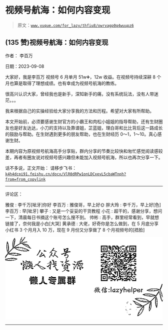 # 视频号航海：如何内容变现

> 原文：[`www.yuque.com/for_lazy/thfiu8/owrvagp0q4wuupz6`](https://www.yuque.com/for_lazy/thfiu8/owrvagp0q4wuupz6)

## (135 赞)视频号航海：如何内容变现

作者： 李百万

日期：2023-09-08

大家好，我是李百万
视频号 6 月单月 51w➕，12w 收益。在视频号持续深耕 8 个月也算是取得了理想成绩。也有幸成为视频号航海的教练。

很高兴认识大家，曾经我也是新手，深知新手的痛，没有系统玩法，没有人带迷茫。。。

我来根据自己的实操经验给大家分享我的方法和历程。希望对大家有所帮助。

本文开始前，必须要感谢生财官方的小霸王和肉松小姐姐的指导帮助，还有生财圈友也是好友达达，小刀的支持以及靠谱姐，芷蓝姐，理白哥和比比背后这一路成长的鼓励与帮助。在生财遇到更多的朋友帮助，也在生财经历 0～1，1～10。真心感谢生财。

本期内容为原视频号航海高手分享贴，群内分享的节奏比较快和匆忙感觉阅读感较差，再者有圈友说对视频号感兴趣但未能加入视频号航海，所以也再次分享一下。

话不多说，正文开始：
请移步飞书：[`k4h4dcpi91.feishu.cn/docx/VlR0dRPw1onLDCxevL5cbaWTnph?from=from_copylink`](https://k4h4dcpi91.feishu.cn/docx/VlR0dRPw1onLDCxevL5cbaWTnph?from=from_copylink)

* * *

评论区：

雅俊 : 李千万[呲牙]你好
李百万 : 雅俊哥，早上好🌞
胖大玲 : 李千万，早上好[色]
李百万 : 早[呲牙]
攀子 : 又是一个妥妥的干货教程
小花 : 超干的，感谢分享，想问一下，清晨每日书摘这个账号怎么搜不到。
帅彬 : 高手，群里经常看到，早就想链接了，奈何我是小白[大哭]
黄承德 : 大佬，好奇你是怎么做到，在 5 月底分享小红书 3 个月月入 10 万，现在 9 月份又分享做了 8 个月视频号的[捂脸]

![](img/1c37d505930596d12a88ab23e11aa07a.png)

* * *